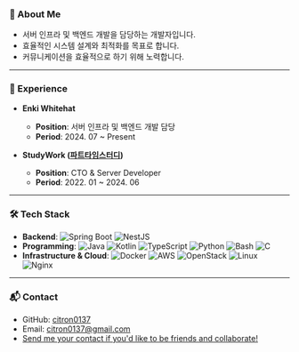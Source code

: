 ### 🚀 About Me
- 서버 인프라 및 백엔드 개발을 담당하는 개발자입니다.
- 효율적인 시스템 설계와 최적화를 목표로 합니다.
- 커뮤니케이션을 효율적으로 하기 위해 노력합니다.
  
---

### 💼 Experience
- **Enki Whitehat**  
  - **Position**: 서버 인프라 및 백엔드 개발 담당
  - **Period**: 2024. 07 ~ Present
  
- **StudyWork ([파트타임스터디](https://ptstudy.oopy.io/))**  
  - **Position**: CTO & Server Developer   
  - **Period**: 2022. 01 ~ 2024. 06
  
---

### 🛠 Tech Stack
- **Backend**: ![Spring Boot](https://img.shields.io/badge/Spring%20Boot-%23FF6F00?style=flat&logo=spring) ![NestJS](https://img.shields.io/badge/NestJS-%23E0234E?style=flat&logo=nestjs)
- **Programming**: ![Java](https://img.shields.io/badge/Java-%23F7B731?style=flat&logo=java) ![Kotlin](https://img.shields.io/badge/Kotlin-%2300B6AB?style=flat&logo=kotlin) ![TypeScript](https://img.shields.io/badge/TypeScript-%23007ACC?style=flat&logo=typescript) ![Python](https://img.shields.io/badge/Python-%233776CC?style=flat&logo=python) ![Bash](https://img.shields.io/badge/Bash-%234EAA25?style=flat&logo=gnu-bash) ![C](https://img.shields.io/badge/C-%2300599C?style=flat&logo=c)
- **Infrastructure & Cloud**: ![Docker](https://img.shields.io/badge/Docker-%232496ED?style=flat&logo=docker) ![AWS](https://img.shields.io/badge/AWS-%23FF9900?style=flat&logo=amazon-aws) ![OpenStack](https://img.shields.io/badge/OpenStack-%23E03A3E?style=flat&logo=openstack) ![Linux](https://img.shields.io/badge/Linux-%23FCC624?style=flat&logo=linux) ![Nginx](https://img.shields.io/badge/Nginx-%23009639?style=flat&logo=nginx)

---

### 📬 Contact
- GitHub: [citron0137](https://github.com/citron0137)
- Email: citron0137@gmail.com
- [Send me your contact if you'd like to be friends and collaborate!](mailto:citron0137@gmail.com?subject=%5B%EC%97%B0%EB%9D%BD%EC%B2%98%5D%EC%95%88%EB%85%95%ED%95%98%EC%84%B8%EC%9A%94%21&body=%EC%95%88%EB%85%95%ED%95%98%EC%84%B8%EC%9A%94%21%20%0A%EB%AA%85%ED%95%A8%EC%9D%84%20%EB%B0%9B%EC%95%84%20%EC%97%B0%EB%9D%BD%EC%B2%98%20%EB%B3%B4%EB%82%B4%EB%93%9C%EB%A6%BD%EB%8B%88%EB%8B%A4.%20%0A%0A%EC%9D%B4%EB%A6%84%3A%20%7B%EC%84%B1%ED%95%A8%7D%0A%EC%97%B0%EB%9D%BD%EC%B2%98%20%3A%20%7B%EC%A0%84%ED%99%94%EB%B2%88%ED%98%B8%20%EB%98%90%EB%8A%94%20%EC%9D%B4%EB%A9%94%EC%9D%BC%7D%20%0A%EC%A7%81%EC%97%85%3A%20%7B%EC%A7%81%EC%97%85%20%EB%98%90%EB%8A%94%20%ED%95%98%EC%8B%9C%EB%8A%94%20%EC%9D%BC%2C%20%EA%B4%80%EC%8B%AC%EC%9E%88%EB%8A%94%20%EC%9D%BC%7D%0A%0A%ED%96%89%EB%B3%B5%ED%95%9C%20%ED%95%98%EB%A3%A8%20%EB%B3%B4%EB%82%B4%EC%8B%9C%EA%B8%B0%20%EB%B0%94%EB%9E%8D%EB%8B%88%EB%8B%A4%21)


<!--
**citron0137/citron0137** is a ✨ _special_ ✨ repository because its `README.md` (this file) appears on your GitHub profile.

Here are some ideas to get you started:

- 🔭 I’m currently working on ...
- 🌱 I’m currently learning ...
- 👯 I’m looking to collaborate on ...
- 🤔 I’m looking for help with ...
- 💬 Ask me about ...
- 📫 How to reach me: ...
- 😄 Pronouns: ...
- ⚡ Fun fact: ...
-->
